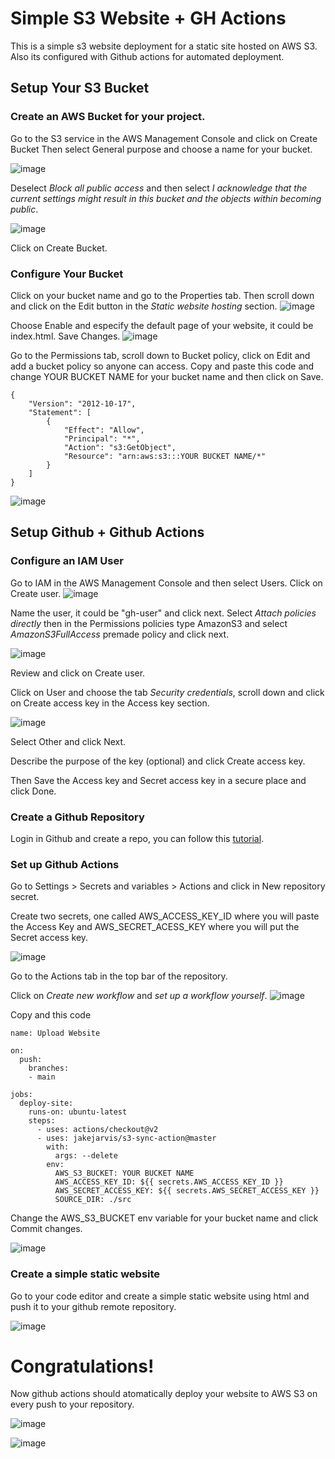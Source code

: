# Simple S3 Website + GH Actions
This is a simple s3 website deployment for a static site hosted on AWS S3. Also its configured with Github actions for automated deployment.

## Setup Your S3 Bucket
### Create an AWS Bucket for your project.
Go to the S3 service in the AWS Management Console and click on Create Bucket 
Then select General purpose and choose a name for your bucket.

![image](https://s3.us-east-1.amazonaws.com/simple-web-s3.com/images/1.png?response-content-disposition=inline&X-Amz-Security-Token=IQoJb3JpZ2luX2VjEPr%2F%2F%2F%2F%2F%2F%2F%2F%2F%2FwEaCXVzLWVhc3QtMSJIMEYCIQCy%2B%2FSL0ghp2W0Tx8VqZCytZJBKWJ%2BxnHN89JPDCCkLQQIhAPHBeX5yZb1z3tdl6MjoA8myK5e8dpLpHXiO5t2C6%2FvWKvECCOP%2F%2F%2F%2F%2F%2F%2F%2F%2F%2FwEQBRoMMjA1NDU4MDU0OTcwIgxpiUE3ZvX6nFGnUxcqxQIrOgIpDa67E%2FDkIoOur37voNmRbfK1fU2hvWsZ2SXTbIQr%2BTQndhV9UjX9tMibNn8yuvB%2BFI9T9cMZt2OTvfVPb%2BVoRYdBA%2BPLnFd9LJ8pPHurdW4AIkT5QU1%2BX3YazcRB3mVUJzbeEnas45V%2BgkvtOmwpwSntqkFHvfTlf3nCZ3Jl0c%2BoyFcFQRJ7tO2xARXgpbkirl5R6JByTgFCmaZA%2B2HoMZ28XMx44SvzSEdwOcb9TnpvFJxTgLbtDkCe669vlSCEXfYSCM%2FYTlWG%2F6DSTSRIHLXVHNU4%2FwLUdZlDQKk3KNHhrjWsJon4hNn5%2FFP2OLEs%2B8Iq%2F1DUHbRGOI%2B2HZ5tydO%2B%2BLFyc2mawdk2NlAfxsHKTGYeKHYZJsKNmXap6KuwD%2FqLMY8lbOF1sFYLB1BUkbD9vz9WnDX1gg381vXNa8JnMN%2F5xbUGOrIC2sdf7DxirLf7pTUc5yu3Y3zfVVhZ2OqEDrvCLFlbAKmNUqQD5O87zo3BPm5xzO8%2FnT%2F2R7dp6jCb5vaRFBvftFb3mTPkJNWjaRQltasrypcBjt2gTI5Dwugz7%2FbgYSgMICNf6WngAqr9KAm9eZk2S%2BhdYTmP9x8y%2F%2FL1APEroLunW0iLnONYUR7Kuk%2FxJ9ruelct2j59RUXoFglf8HWdKB9sBguJqU6dFZM%2B1ZIlitGl8P%2FYDYc29Xe3V2YLnXId61I%2FDAMpdr11QnpFkb0T0td3AYBuagn%2BjNt9%2B7v6i2lE3xXsd9104Vwn0c9xXsOQ6N3c%2BeHjR9xvo8Nlmv46LsuSjFyc5lXrSI44qUE9hBbIpGOvu2sKSJJU4UkLWuc0S9cL5%2FRQVNgwbY6go%2BEouQzN&X-Amz-Algorithm=AWS4-HMAC-SHA256&X-Amz-Date=20240806T033957Z&X-Amz-SignedHeaders=host&X-Amz-Expires=300&X-Amz-Credential=ASIAS7VSBD45DIV7S66U%2F20240806%2Fus-east-1%2Fs3%2Faws4_request&X-Amz-Signature=a72128bb4159faeb8b1936578901f3a1c9cab847bfdca5a20707ef161ee88789)

Deselect _Block all public access_ and then select _I acknowledge that the current settings might result in this bucket and the objects within becoming public_.

![image](https://s3.us-east-1.amazonaws.com/simple-web-s3.com/images/2.png?response-content-disposition=inline&X-Amz-Security-Token=IQoJb3JpZ2luX2VjEPr%2F%2F%2F%2F%2F%2F%2F%2F%2F%2FwEaCXVzLWVhc3QtMSJIMEYCIQCy%2B%2FSL0ghp2W0Tx8VqZCytZJBKWJ%2BxnHN89JPDCCkLQQIhAPHBeX5yZb1z3tdl6MjoA8myK5e8dpLpHXiO5t2C6%2FvWKvECCOP%2F%2F%2F%2F%2F%2F%2F%2F%2F%2FwEQBRoMMjA1NDU4MDU0OTcwIgxpiUE3ZvX6nFGnUxcqxQIrOgIpDa67E%2FDkIoOur37voNmRbfK1fU2hvWsZ2SXTbIQr%2BTQndhV9UjX9tMibNn8yuvB%2BFI9T9cMZt2OTvfVPb%2BVoRYdBA%2BPLnFd9LJ8pPHurdW4AIkT5QU1%2BX3YazcRB3mVUJzbeEnas45V%2BgkvtOmwpwSntqkFHvfTlf3nCZ3Jl0c%2BoyFcFQRJ7tO2xARXgpbkirl5R6JByTgFCmaZA%2B2HoMZ28XMx44SvzSEdwOcb9TnpvFJxTgLbtDkCe669vlSCEXfYSCM%2FYTlWG%2F6DSTSRIHLXVHNU4%2FwLUdZlDQKk3KNHhrjWsJon4hNn5%2FFP2OLEs%2B8Iq%2F1DUHbRGOI%2B2HZ5tydO%2B%2BLFyc2mawdk2NlAfxsHKTGYeKHYZJsKNmXap6KuwD%2FqLMY8lbOF1sFYLB1BUkbD9vz9WnDX1gg381vXNa8JnMN%2F5xbUGOrIC2sdf7DxirLf7pTUc5yu3Y3zfVVhZ2OqEDrvCLFlbAKmNUqQD5O87zo3BPm5xzO8%2FnT%2F2R7dp6jCb5vaRFBvftFb3mTPkJNWjaRQltasrypcBjt2gTI5Dwugz7%2FbgYSgMICNf6WngAqr9KAm9eZk2S%2BhdYTmP9x8y%2F%2FL1APEroLunW0iLnONYUR7Kuk%2FxJ9ruelct2j59RUXoFglf8HWdKB9sBguJqU6dFZM%2B1ZIlitGl8P%2FYDYc29Xe3V2YLnXId61I%2FDAMpdr11QnpFkb0T0td3AYBuagn%2BjNt9%2B7v6i2lE3xXsd9104Vwn0c9xXsOQ6N3c%2BeHjR9xvo8Nlmv46LsuSjFyc5lXrSI44qUE9hBbIpGOvu2sKSJJU4UkLWuc0S9cL5%2FRQVNgwbY6go%2BEouQzN&X-Amz-Algorithm=AWS4-HMAC-SHA256&X-Amz-Date=20240806T034402Z&X-Amz-SignedHeaders=host&X-Amz-Expires=300&X-Amz-Credential=ASIAS7VSBD45DIV7S66U%2F20240806%2Fus-east-1%2Fs3%2Faws4_request&X-Amz-Signature=5b8de9796d509f27a832e22626bda0478a9b19aa386d77324b7ad292133af393)

Click on Create Bucket.

### Configure Your Bucket

Click on your bucket name and go to the Properties tab. Then scroll down and click on the Edit button in the _Static website hosting_ section.
![image](https://s3.us-east-1.amazonaws.com/simple-web-s3.com/images/3.png?response-content-disposition=inline&X-Amz-Security-Token=IQoJb3JpZ2luX2VjEPr%2F%2F%2F%2F%2F%2F%2F%2F%2F%2FwEaCXVzLWVhc3QtMSJIMEYCIQCy%2B%2FSL0ghp2W0Tx8VqZCytZJBKWJ%2BxnHN89JPDCCkLQQIhAPHBeX5yZb1z3tdl6MjoA8myK5e8dpLpHXiO5t2C6%2FvWKvECCOP%2F%2F%2F%2F%2F%2F%2F%2F%2F%2FwEQBRoMMjA1NDU4MDU0OTcwIgxpiUE3ZvX6nFGnUxcqxQIrOgIpDa67E%2FDkIoOur37voNmRbfK1fU2hvWsZ2SXTbIQr%2BTQndhV9UjX9tMibNn8yuvB%2BFI9T9cMZt2OTvfVPb%2BVoRYdBA%2BPLnFd9LJ8pPHurdW4AIkT5QU1%2BX3YazcRB3mVUJzbeEnas45V%2BgkvtOmwpwSntqkFHvfTlf3nCZ3Jl0c%2BoyFcFQRJ7tO2xARXgpbkirl5R6JByTgFCmaZA%2B2HoMZ28XMx44SvzSEdwOcb9TnpvFJxTgLbtDkCe669vlSCEXfYSCM%2FYTlWG%2F6DSTSRIHLXVHNU4%2FwLUdZlDQKk3KNHhrjWsJon4hNn5%2FFP2OLEs%2B8Iq%2F1DUHbRGOI%2B2HZ5tydO%2B%2BLFyc2mawdk2NlAfxsHKTGYeKHYZJsKNmXap6KuwD%2FqLMY8lbOF1sFYLB1BUkbD9vz9WnDX1gg381vXNa8JnMN%2F5xbUGOrIC2sdf7DxirLf7pTUc5yu3Y3zfVVhZ2OqEDrvCLFlbAKmNUqQD5O87zo3BPm5xzO8%2FnT%2F2R7dp6jCb5vaRFBvftFb3mTPkJNWjaRQltasrypcBjt2gTI5Dwugz7%2FbgYSgMICNf6WngAqr9KAm9eZk2S%2BhdYTmP9x8y%2F%2FL1APEroLunW0iLnONYUR7Kuk%2FxJ9ruelct2j59RUXoFglf8HWdKB9sBguJqU6dFZM%2B1ZIlitGl8P%2FYDYc29Xe3V2YLnXId61I%2FDAMpdr11QnpFkb0T0td3AYBuagn%2BjNt9%2B7v6i2lE3xXsd9104Vwn0c9xXsOQ6N3c%2BeHjR9xvo8Nlmv46LsuSjFyc5lXrSI44qUE9hBbIpGOvu2sKSJJU4UkLWuc0S9cL5%2FRQVNgwbY6go%2BEouQzN&X-Amz-Algorithm=AWS4-HMAC-SHA256&X-Amz-Date=20240806T034437Z&X-Amz-SignedHeaders=host&X-Amz-Expires=300&X-Amz-Credential=ASIAS7VSBD45DIV7S66U%2F20240806%2Fus-east-1%2Fs3%2Faws4_request&X-Amz-Signature=35debe82dd1d85232e1a16f952250fd8138c24a6bc9baba032070caea53b9918)


Choose Enable and especify the default page of your website, it could be index.html. Save Changes.
![image](https://s3.us-east-1.amazonaws.com/simple-web-s3.com/images/4.png?response-content-disposition=inline&X-Amz-Security-Token=IQoJb3JpZ2luX2VjEPr%2F%2F%2F%2F%2F%2F%2F%2F%2F%2FwEaCXVzLWVhc3QtMSJIMEYCIQCy%2B%2FSL0ghp2W0Tx8VqZCytZJBKWJ%2BxnHN89JPDCCkLQQIhAPHBeX5yZb1z3tdl6MjoA8myK5e8dpLpHXiO5t2C6%2FvWKvECCOP%2F%2F%2F%2F%2F%2F%2F%2F%2F%2FwEQBRoMMjA1NDU4MDU0OTcwIgxpiUE3ZvX6nFGnUxcqxQIrOgIpDa67E%2FDkIoOur37voNmRbfK1fU2hvWsZ2SXTbIQr%2BTQndhV9UjX9tMibNn8yuvB%2BFI9T9cMZt2OTvfVPb%2BVoRYdBA%2BPLnFd9LJ8pPHurdW4AIkT5QU1%2BX3YazcRB3mVUJzbeEnas45V%2BgkvtOmwpwSntqkFHvfTlf3nCZ3Jl0c%2BoyFcFQRJ7tO2xARXgpbkirl5R6JByTgFCmaZA%2B2HoMZ28XMx44SvzSEdwOcb9TnpvFJxTgLbtDkCe669vlSCEXfYSCM%2FYTlWG%2F6DSTSRIHLXVHNU4%2FwLUdZlDQKk3KNHhrjWsJon4hNn5%2FFP2OLEs%2B8Iq%2F1DUHbRGOI%2B2HZ5tydO%2B%2BLFyc2mawdk2NlAfxsHKTGYeKHYZJsKNmXap6KuwD%2FqLMY8lbOF1sFYLB1BUkbD9vz9WnDX1gg381vXNa8JnMN%2F5xbUGOrIC2sdf7DxirLf7pTUc5yu3Y3zfVVhZ2OqEDrvCLFlbAKmNUqQD5O87zo3BPm5xzO8%2FnT%2F2R7dp6jCb5vaRFBvftFb3mTPkJNWjaRQltasrypcBjt2gTI5Dwugz7%2FbgYSgMICNf6WngAqr9KAm9eZk2S%2BhdYTmP9x8y%2F%2FL1APEroLunW0iLnONYUR7Kuk%2FxJ9ruelct2j59RUXoFglf8HWdKB9sBguJqU6dFZM%2B1ZIlitGl8P%2FYDYc29Xe3V2YLnXId61I%2FDAMpdr11QnpFkb0T0td3AYBuagn%2BjNt9%2B7v6i2lE3xXsd9104Vwn0c9xXsOQ6N3c%2BeHjR9xvo8Nlmv46LsuSjFyc5lXrSI44qUE9hBbIpGOvu2sKSJJU4UkLWuc0S9cL5%2FRQVNgwbY6go%2BEouQzN&X-Amz-Algorithm=AWS4-HMAC-SHA256&X-Amz-Date=20240806T034559Z&X-Amz-SignedHeaders=host&X-Amz-Expires=300&X-Amz-Credential=ASIAS7VSBD45DIV7S66U%2F20240806%2Fus-east-1%2Fs3%2Faws4_request&X-Amz-Signature=901e5b27e6728d81803d4dd057750b67b6bdbb25a418e9641c88612ac94c243d)


Go to the Permissions tab, scroll down to Bucket policy, click on Edit and add a bucket policy so anyone can access. Copy and paste this code and change YOUR BUCKET NAME for your bucket name and then click on Save.
```
{
    "Version": "2012-10-17",
    "Statement": [
        {
            "Effect": "Allow",
            "Principal": "*",
            "Action": "s3:GetObject",
            "Resource": "arn:aws:s3:::YOUR BUCKET NAME/*"
        }
    ]
}
```
![image](https://s3.us-east-1.amazonaws.com/simple-web-s3.com/images/5.png?response-content-disposition=inline&X-Amz-Security-Token=IQoJb3JpZ2luX2VjEPr%2F%2F%2F%2F%2F%2F%2F%2F%2F%2FwEaCXVzLWVhc3QtMSJIMEYCIQCy%2B%2FSL0ghp2W0Tx8VqZCytZJBKWJ%2BxnHN89JPDCCkLQQIhAPHBeX5yZb1z3tdl6MjoA8myK5e8dpLpHXiO5t2C6%2FvWKvECCOP%2F%2F%2F%2F%2F%2F%2F%2F%2F%2FwEQBRoMMjA1NDU4MDU0OTcwIgxpiUE3ZvX6nFGnUxcqxQIrOgIpDa67E%2FDkIoOur37voNmRbfK1fU2hvWsZ2SXTbIQr%2BTQndhV9UjX9tMibNn8yuvB%2BFI9T9cMZt2OTvfVPb%2BVoRYdBA%2BPLnFd9LJ8pPHurdW4AIkT5QU1%2BX3YazcRB3mVUJzbeEnas45V%2BgkvtOmwpwSntqkFHvfTlf3nCZ3Jl0c%2BoyFcFQRJ7tO2xARXgpbkirl5R6JByTgFCmaZA%2B2HoMZ28XMx44SvzSEdwOcb9TnpvFJxTgLbtDkCe669vlSCEXfYSCM%2FYTlWG%2F6DSTSRIHLXVHNU4%2FwLUdZlDQKk3KNHhrjWsJon4hNn5%2FFP2OLEs%2B8Iq%2F1DUHbRGOI%2B2HZ5tydO%2B%2BLFyc2mawdk2NlAfxsHKTGYeKHYZJsKNmXap6KuwD%2FqLMY8lbOF1sFYLB1BUkbD9vz9WnDX1gg381vXNa8JnMN%2F5xbUGOrIC2sdf7DxirLf7pTUc5yu3Y3zfVVhZ2OqEDrvCLFlbAKmNUqQD5O87zo3BPm5xzO8%2FnT%2F2R7dp6jCb5vaRFBvftFb3mTPkJNWjaRQltasrypcBjt2gTI5Dwugz7%2FbgYSgMICNf6WngAqr9KAm9eZk2S%2BhdYTmP9x8y%2F%2FL1APEroLunW0iLnONYUR7Kuk%2FxJ9ruelct2j59RUXoFglf8HWdKB9sBguJqU6dFZM%2B1ZIlitGl8P%2FYDYc29Xe3V2YLnXId61I%2FDAMpdr11QnpFkb0T0td3AYBuagn%2BjNt9%2B7v6i2lE3xXsd9104Vwn0c9xXsOQ6N3c%2BeHjR9xvo8Nlmv46LsuSjFyc5lXrSI44qUE9hBbIpGOvu2sKSJJU4UkLWuc0S9cL5%2FRQVNgwbY6go%2BEouQzN&X-Amz-Algorithm=AWS4-HMAC-SHA256&X-Amz-Date=20240806T034633Z&X-Amz-SignedHeaders=host&X-Amz-Expires=300&X-Amz-Credential=ASIAS7VSBD45DIV7S66U%2F20240806%2Fus-east-1%2Fs3%2Faws4_request&X-Amz-Signature=7bbeee4c55affe74d3b4beb2056e008bb5c661494cda88899b2f3ace4d3ccc6d)


## Setup Github + Github Actions
### Configure an IAM User 
Go to IAM in the AWS Management Console and then select Users.
Click on Create user.
![image](https://s3.us-east-1.amazonaws.com/simple-web-s3.com/images/6.png?response-content-disposition=inline&X-Amz-Security-Token=IQoJb3JpZ2luX2VjEPr%2F%2F%2F%2F%2F%2F%2F%2F%2F%2FwEaCXVzLWVhc3QtMSJIMEYCIQCy%2B%2FSL0ghp2W0Tx8VqZCytZJBKWJ%2BxnHN89JPDCCkLQQIhAPHBeX5yZb1z3tdl6MjoA8myK5e8dpLpHXiO5t2C6%2FvWKvECCOP%2F%2F%2F%2F%2F%2F%2F%2F%2F%2FwEQBRoMMjA1NDU4MDU0OTcwIgxpiUE3ZvX6nFGnUxcqxQIrOgIpDa67E%2FDkIoOur37voNmRbfK1fU2hvWsZ2SXTbIQr%2BTQndhV9UjX9tMibNn8yuvB%2BFI9T9cMZt2OTvfVPb%2BVoRYdBA%2BPLnFd9LJ8pPHurdW4AIkT5QU1%2BX3YazcRB3mVUJzbeEnas45V%2BgkvtOmwpwSntqkFHvfTlf3nCZ3Jl0c%2BoyFcFQRJ7tO2xARXgpbkirl5R6JByTgFCmaZA%2B2HoMZ28XMx44SvzSEdwOcb9TnpvFJxTgLbtDkCe669vlSCEXfYSCM%2FYTlWG%2F6DSTSRIHLXVHNU4%2FwLUdZlDQKk3KNHhrjWsJon4hNn5%2FFP2OLEs%2B8Iq%2F1DUHbRGOI%2B2HZ5tydO%2B%2BLFyc2mawdk2NlAfxsHKTGYeKHYZJsKNmXap6KuwD%2FqLMY8lbOF1sFYLB1BUkbD9vz9WnDX1gg381vXNa8JnMN%2F5xbUGOrIC2sdf7DxirLf7pTUc5yu3Y3zfVVhZ2OqEDrvCLFlbAKmNUqQD5O87zo3BPm5xzO8%2FnT%2F2R7dp6jCb5vaRFBvftFb3mTPkJNWjaRQltasrypcBjt2gTI5Dwugz7%2FbgYSgMICNf6WngAqr9KAm9eZk2S%2BhdYTmP9x8y%2F%2FL1APEroLunW0iLnONYUR7Kuk%2FxJ9ruelct2j59RUXoFglf8HWdKB9sBguJqU6dFZM%2B1ZIlitGl8P%2FYDYc29Xe3V2YLnXId61I%2FDAMpdr11QnpFkb0T0td3AYBuagn%2BjNt9%2B7v6i2lE3xXsd9104Vwn0c9xXsOQ6N3c%2BeHjR9xvo8Nlmv46LsuSjFyc5lXrSI44qUE9hBbIpGOvu2sKSJJU4UkLWuc0S9cL5%2FRQVNgwbY6go%2BEouQzN&X-Amz-Algorithm=AWS4-HMAC-SHA256&X-Amz-Date=20240806T034709Z&X-Amz-SignedHeaders=host&X-Amz-Expires=300&X-Amz-Credential=ASIAS7VSBD45DIV7S66U%2F20240806%2Fus-east-1%2Fs3%2Faws4_request&X-Amz-Signature=5047d1aef6cdf84ab7471230b9a189c6e7bb4c13f94fc7cd2ec94f3f92fdbe03)


Name the user, it could be "gh-user" and click next. Select _Attach policies directly_ then in the Permissions policies type AmazonS3 and select _AmazonS3FullAccess_ premade policy and click next.

![image](https://s3.us-east-1.amazonaws.com/simple-web-s3.com/images/7.png?response-content-disposition=inline&X-Amz-Security-Token=IQoJb3JpZ2luX2VjEPr%2F%2F%2F%2F%2F%2F%2F%2F%2F%2FwEaCXVzLWVhc3QtMSJIMEYCIQCy%2B%2FSL0ghp2W0Tx8VqZCytZJBKWJ%2BxnHN89JPDCCkLQQIhAPHBeX5yZb1z3tdl6MjoA8myK5e8dpLpHXiO5t2C6%2FvWKvECCOP%2F%2F%2F%2F%2F%2F%2F%2F%2F%2FwEQBRoMMjA1NDU4MDU0OTcwIgxpiUE3ZvX6nFGnUxcqxQIrOgIpDa67E%2FDkIoOur37voNmRbfK1fU2hvWsZ2SXTbIQr%2BTQndhV9UjX9tMibNn8yuvB%2BFI9T9cMZt2OTvfVPb%2BVoRYdBA%2BPLnFd9LJ8pPHurdW4AIkT5QU1%2BX3YazcRB3mVUJzbeEnas45V%2BgkvtOmwpwSntqkFHvfTlf3nCZ3Jl0c%2BoyFcFQRJ7tO2xARXgpbkirl5R6JByTgFCmaZA%2B2HoMZ28XMx44SvzSEdwOcb9TnpvFJxTgLbtDkCe669vlSCEXfYSCM%2FYTlWG%2F6DSTSRIHLXVHNU4%2FwLUdZlDQKk3KNHhrjWsJon4hNn5%2FFP2OLEs%2B8Iq%2F1DUHbRGOI%2B2HZ5tydO%2B%2BLFyc2mawdk2NlAfxsHKTGYeKHYZJsKNmXap6KuwD%2FqLMY8lbOF1sFYLB1BUkbD9vz9WnDX1gg381vXNa8JnMN%2F5xbUGOrIC2sdf7DxirLf7pTUc5yu3Y3zfVVhZ2OqEDrvCLFlbAKmNUqQD5O87zo3BPm5xzO8%2FnT%2F2R7dp6jCb5vaRFBvftFb3mTPkJNWjaRQltasrypcBjt2gTI5Dwugz7%2FbgYSgMICNf6WngAqr9KAm9eZk2S%2BhdYTmP9x8y%2F%2FL1APEroLunW0iLnONYUR7Kuk%2FxJ9ruelct2j59RUXoFglf8HWdKB9sBguJqU6dFZM%2B1ZIlitGl8P%2FYDYc29Xe3V2YLnXId61I%2FDAMpdr11QnpFkb0T0td3AYBuagn%2BjNt9%2B7v6i2lE3xXsd9104Vwn0c9xXsOQ6N3c%2BeHjR9xvo8Nlmv46LsuSjFyc5lXrSI44qUE9hBbIpGOvu2sKSJJU4UkLWuc0S9cL5%2FRQVNgwbY6go%2BEouQzN&X-Amz-Algorithm=AWS4-HMAC-SHA256&X-Amz-Date=20240806T034740Z&X-Amz-SignedHeaders=host&X-Amz-Expires=300&X-Amz-Credential=ASIAS7VSBD45DIV7S66U%2F20240806%2Fus-east-1%2Fs3%2Faws4_request&X-Amz-Signature=7d2fdcf82bce3ce1c21811d13d73423bd2e9aac2c4550da4b0a757568de8ee8b)


Review and click on Create user.

Click on User and choose the tab _Security credentials_, scroll down and click on Create access key in the Access key section.

![image](https://s3.us-east-1.amazonaws.com/simple-web-s3.com/images/8.png?response-content-disposition=inline&X-Amz-Security-Token=IQoJb3JpZ2luX2VjEPr%2F%2F%2F%2F%2F%2F%2F%2F%2F%2FwEaCXVzLWVhc3QtMSJIMEYCIQCy%2B%2FSL0ghp2W0Tx8VqZCytZJBKWJ%2BxnHN89JPDCCkLQQIhAPHBeX5yZb1z3tdl6MjoA8myK5e8dpLpHXiO5t2C6%2FvWKvECCOP%2F%2F%2F%2F%2F%2F%2F%2F%2F%2FwEQBRoMMjA1NDU4MDU0OTcwIgxpiUE3ZvX6nFGnUxcqxQIrOgIpDa67E%2FDkIoOur37voNmRbfK1fU2hvWsZ2SXTbIQr%2BTQndhV9UjX9tMibNn8yuvB%2BFI9T9cMZt2OTvfVPb%2BVoRYdBA%2BPLnFd9LJ8pPHurdW4AIkT5QU1%2BX3YazcRB3mVUJzbeEnas45V%2BgkvtOmwpwSntqkFHvfTlf3nCZ3Jl0c%2BoyFcFQRJ7tO2xARXgpbkirl5R6JByTgFCmaZA%2B2HoMZ28XMx44SvzSEdwOcb9TnpvFJxTgLbtDkCe669vlSCEXfYSCM%2FYTlWG%2F6DSTSRIHLXVHNU4%2FwLUdZlDQKk3KNHhrjWsJon4hNn5%2FFP2OLEs%2B8Iq%2F1DUHbRGOI%2B2HZ5tydO%2B%2BLFyc2mawdk2NlAfxsHKTGYeKHYZJsKNmXap6KuwD%2FqLMY8lbOF1sFYLB1BUkbD9vz9WnDX1gg381vXNa8JnMN%2F5xbUGOrIC2sdf7DxirLf7pTUc5yu3Y3zfVVhZ2OqEDrvCLFlbAKmNUqQD5O87zo3BPm5xzO8%2FnT%2F2R7dp6jCb5vaRFBvftFb3mTPkJNWjaRQltasrypcBjt2gTI5Dwugz7%2FbgYSgMICNf6WngAqr9KAm9eZk2S%2BhdYTmP9x8y%2F%2FL1APEroLunW0iLnONYUR7Kuk%2FxJ9ruelct2j59RUXoFglf8HWdKB9sBguJqU6dFZM%2B1ZIlitGl8P%2FYDYc29Xe3V2YLnXId61I%2FDAMpdr11QnpFkb0T0td3AYBuagn%2BjNt9%2B7v6i2lE3xXsd9104Vwn0c9xXsOQ6N3c%2BeHjR9xvo8Nlmv46LsuSjFyc5lXrSI44qUE9hBbIpGOvu2sKSJJU4UkLWuc0S9cL5%2FRQVNgwbY6go%2BEouQzN&X-Amz-Algorithm=AWS4-HMAC-SHA256&X-Amz-Date=20240806T034812Z&X-Amz-SignedHeaders=host&X-Amz-Expires=300&X-Amz-Credential=ASIAS7VSBD45DIV7S66U%2F20240806%2Fus-east-1%2Fs3%2Faws4_request&X-Amz-Signature=5900f9d62241aae892548994483f17ffe410e3ab6078aecad05b3de6fc8677d4)


Select Other and click Next.

Describe the purpose of the key (optional) and click Create access key.

Then Save the Access key and Secret access key in a secure place and click Done.

### Create a Github Repository

Login in Github and create a repo, you can follow this [tutorial](https://docs.github.com/en/repositories/creating-and-managing-repositories/quickstart-for-repositories).

### Set up Github Actions

Go to Settings > Secrets and variables > Actions and click in New repository secret.

Create two secrets, one called  AWS_ACCESS_KEY_ID where you will paste the Access Key and AWS_SECRET_ACESS_KEY where you will put the Secret access key.

![image](https://s3.us-east-1.amazonaws.com/simple-web-s3.com/images/9.png?response-content-disposition=inline&X-Amz-Security-Token=IQoJb3JpZ2luX2VjEPr%2F%2F%2F%2F%2F%2F%2F%2F%2F%2FwEaCXVzLWVhc3QtMSJIMEYCIQCy%2B%2FSL0ghp2W0Tx8VqZCytZJBKWJ%2BxnHN89JPDCCkLQQIhAPHBeX5yZb1z3tdl6MjoA8myK5e8dpLpHXiO5t2C6%2FvWKvECCOP%2F%2F%2F%2F%2F%2F%2F%2F%2F%2FwEQBRoMMjA1NDU4MDU0OTcwIgxpiUE3ZvX6nFGnUxcqxQIrOgIpDa67E%2FDkIoOur37voNmRbfK1fU2hvWsZ2SXTbIQr%2BTQndhV9UjX9tMibNn8yuvB%2BFI9T9cMZt2OTvfVPb%2BVoRYdBA%2BPLnFd9LJ8pPHurdW4AIkT5QU1%2BX3YazcRB3mVUJzbeEnas45V%2BgkvtOmwpwSntqkFHvfTlf3nCZ3Jl0c%2BoyFcFQRJ7tO2xARXgpbkirl5R6JByTgFCmaZA%2B2HoMZ28XMx44SvzSEdwOcb9TnpvFJxTgLbtDkCe669vlSCEXfYSCM%2FYTlWG%2F6DSTSRIHLXVHNU4%2FwLUdZlDQKk3KNHhrjWsJon4hNn5%2FFP2OLEs%2B8Iq%2F1DUHbRGOI%2B2HZ5tydO%2B%2BLFyc2mawdk2NlAfxsHKTGYeKHYZJsKNmXap6KuwD%2FqLMY8lbOF1sFYLB1BUkbD9vz9WnDX1gg381vXNa8JnMN%2F5xbUGOrIC2sdf7DxirLf7pTUc5yu3Y3zfVVhZ2OqEDrvCLFlbAKmNUqQD5O87zo3BPm5xzO8%2FnT%2F2R7dp6jCb5vaRFBvftFb3mTPkJNWjaRQltasrypcBjt2gTI5Dwugz7%2FbgYSgMICNf6WngAqr9KAm9eZk2S%2BhdYTmP9x8y%2F%2FL1APEroLunW0iLnONYUR7Kuk%2FxJ9ruelct2j59RUXoFglf8HWdKB9sBguJqU6dFZM%2B1ZIlitGl8P%2FYDYc29Xe3V2YLnXId61I%2FDAMpdr11QnpFkb0T0td3AYBuagn%2BjNt9%2B7v6i2lE3xXsd9104Vwn0c9xXsOQ6N3c%2BeHjR9xvo8Nlmv46LsuSjFyc5lXrSI44qUE9hBbIpGOvu2sKSJJU4UkLWuc0S9cL5%2FRQVNgwbY6go%2BEouQzN&X-Amz-Algorithm=AWS4-HMAC-SHA256&X-Amz-Date=20240806T035215Z&X-Amz-SignedHeaders=host&X-Amz-Expires=300&X-Amz-Credential=ASIAS7VSBD45DIV7S66U%2F20240806%2Fus-east-1%2Fs3%2Faws4_request&X-Amz-Signature=38213a013e2601b12a77e94676da28015c2971656d9fc2ad09edd6a6a5866600)


Go to the Actions tab in the top bar of the repository.

Click on _Create new workflow_ and _set up a workflow yourself_.
![image](https://s3.us-east-1.amazonaws.com/simple-web-s3.com/images/10.png?response-content-disposition=inline&X-Amz-Security-Token=IQoJb3JpZ2luX2VjEPr%2F%2F%2F%2F%2F%2F%2F%2F%2F%2FwEaCXVzLWVhc3QtMSJIMEYCIQCy%2B%2FSL0ghp2W0Tx8VqZCytZJBKWJ%2BxnHN89JPDCCkLQQIhAPHBeX5yZb1z3tdl6MjoA8myK5e8dpLpHXiO5t2C6%2FvWKvECCOP%2F%2F%2F%2F%2F%2F%2F%2F%2F%2FwEQBRoMMjA1NDU4MDU0OTcwIgxpiUE3ZvX6nFGnUxcqxQIrOgIpDa67E%2FDkIoOur37voNmRbfK1fU2hvWsZ2SXTbIQr%2BTQndhV9UjX9tMibNn8yuvB%2BFI9T9cMZt2OTvfVPb%2BVoRYdBA%2BPLnFd9LJ8pPHurdW4AIkT5QU1%2BX3YazcRB3mVUJzbeEnas45V%2BgkvtOmwpwSntqkFHvfTlf3nCZ3Jl0c%2BoyFcFQRJ7tO2xARXgpbkirl5R6JByTgFCmaZA%2B2HoMZ28XMx44SvzSEdwOcb9TnpvFJxTgLbtDkCe669vlSCEXfYSCM%2FYTlWG%2F6DSTSRIHLXVHNU4%2FwLUdZlDQKk3KNHhrjWsJon4hNn5%2FFP2OLEs%2B8Iq%2F1DUHbRGOI%2B2HZ5tydO%2B%2BLFyc2mawdk2NlAfxsHKTGYeKHYZJsKNmXap6KuwD%2FqLMY8lbOF1sFYLB1BUkbD9vz9WnDX1gg381vXNa8JnMN%2F5xbUGOrIC2sdf7DxirLf7pTUc5yu3Y3zfVVhZ2OqEDrvCLFlbAKmNUqQD5O87zo3BPm5xzO8%2FnT%2F2R7dp6jCb5vaRFBvftFb3mTPkJNWjaRQltasrypcBjt2gTI5Dwugz7%2FbgYSgMICNf6WngAqr9KAm9eZk2S%2BhdYTmP9x8y%2F%2FL1APEroLunW0iLnONYUR7Kuk%2FxJ9ruelct2j59RUXoFglf8HWdKB9sBguJqU6dFZM%2B1ZIlitGl8P%2FYDYc29Xe3V2YLnXId61I%2FDAMpdr11QnpFkb0T0td3AYBuagn%2BjNt9%2B7v6i2lE3xXsd9104Vwn0c9xXsOQ6N3c%2BeHjR9xvo8Nlmv46LsuSjFyc5lXrSI44qUE9hBbIpGOvu2sKSJJU4UkLWuc0S9cL5%2FRQVNgwbY6go%2BEouQzN&X-Amz-Algorithm=AWS4-HMAC-SHA256&X-Amz-Date=20240806T035250Z&X-Amz-SignedHeaders=host&X-Amz-Expires=300&X-Amz-Credential=ASIAS7VSBD45DIV7S66U%2F20240806%2Fus-east-1%2Fs3%2Faws4_request&X-Amz-Signature=caf2294d352583ce4437eb054c4b6f36642deb3292988fa38f681dbeb6da3d13)


Copy and this code 
```
name: Upload Website

on:
  push:
    branches:
    - main

jobs:
  deploy-site:
    runs-on: ubuntu-latest
    steps:
      - uses: actions/checkout@v2
      - uses: jakejarvis/s3-sync-action@master
        with:
          args: --delete
        env:
          AWS_S3_BUCKET: YOUR BUCKET NAME
          AWS_ACCESS_KEY_ID: ${{ secrets.AWS_ACCESS_KEY_ID }}
          AWS_SECRET_ACCESS_KEY: ${{ secrets.AWS_SECRET_ACCESS_KEY }}
          SOURCE_DIR: ./src
```

Change the AWS_S3_BUCKET env variable for your bucket name and click Commit changes.

![image](https://s3.us-east-1.amazonaws.com/simple-web-s3.com/images/11.png?response-content-disposition=inline&X-Amz-Security-Token=IQoJb3JpZ2luX2VjEPr%2F%2F%2F%2F%2F%2F%2F%2F%2F%2FwEaCXVzLWVhc3QtMSJIMEYCIQCy%2B%2FSL0ghp2W0Tx8VqZCytZJBKWJ%2BxnHN89JPDCCkLQQIhAPHBeX5yZb1z3tdl6MjoA8myK5e8dpLpHXiO5t2C6%2FvWKvECCOP%2F%2F%2F%2F%2F%2F%2F%2F%2F%2FwEQBRoMMjA1NDU4MDU0OTcwIgxpiUE3ZvX6nFGnUxcqxQIrOgIpDa67E%2FDkIoOur37voNmRbfK1fU2hvWsZ2SXTbIQr%2BTQndhV9UjX9tMibNn8yuvB%2BFI9T9cMZt2OTvfVPb%2BVoRYdBA%2BPLnFd9LJ8pPHurdW4AIkT5QU1%2BX3YazcRB3mVUJzbeEnas45V%2BgkvtOmwpwSntqkFHvfTlf3nCZ3Jl0c%2BoyFcFQRJ7tO2xARXgpbkirl5R6JByTgFCmaZA%2B2HoMZ28XMx44SvzSEdwOcb9TnpvFJxTgLbtDkCe669vlSCEXfYSCM%2FYTlWG%2F6DSTSRIHLXVHNU4%2FwLUdZlDQKk3KNHhrjWsJon4hNn5%2FFP2OLEs%2B8Iq%2F1DUHbRGOI%2B2HZ5tydO%2B%2BLFyc2mawdk2NlAfxsHKTGYeKHYZJsKNmXap6KuwD%2FqLMY8lbOF1sFYLB1BUkbD9vz9WnDX1gg381vXNa8JnMN%2F5xbUGOrIC2sdf7DxirLf7pTUc5yu3Y3zfVVhZ2OqEDrvCLFlbAKmNUqQD5O87zo3BPm5xzO8%2FnT%2F2R7dp6jCb5vaRFBvftFb3mTPkJNWjaRQltasrypcBjt2gTI5Dwugz7%2FbgYSgMICNf6WngAqr9KAm9eZk2S%2BhdYTmP9x8y%2F%2FL1APEroLunW0iLnONYUR7Kuk%2FxJ9ruelct2j59RUXoFglf8HWdKB9sBguJqU6dFZM%2B1ZIlitGl8P%2FYDYc29Xe3V2YLnXId61I%2FDAMpdr11QnpFkb0T0td3AYBuagn%2BjNt9%2B7v6i2lE3xXsd9104Vwn0c9xXsOQ6N3c%2BeHjR9xvo8Nlmv46LsuSjFyc5lXrSI44qUE9hBbIpGOvu2sKSJJU4UkLWuc0S9cL5%2FRQVNgwbY6go%2BEouQzN&X-Amz-Algorithm=AWS4-HMAC-SHA256&X-Amz-Date=20240806T035316Z&X-Amz-SignedHeaders=host&X-Amz-Expires=300&X-Amz-Credential=ASIAS7VSBD45DIV7S66U%2F20240806%2Fus-east-1%2Fs3%2Faws4_request&X-Amz-Signature=0ecb2b19f51374d6cdd4acacfcfc37a00eab304be2f06114c92247553082fd2f)


### Create a simple static website
Go to your code editor and create a simple static website using html and push it to your github remote repository.

![image](https://s3.us-east-1.amazonaws.com/simple-web-s3.com/images/12.png?response-content-disposition=inline&X-Amz-Security-Token=IQoJb3JpZ2luX2VjEPr%2F%2F%2F%2F%2F%2F%2F%2F%2F%2FwEaCXVzLWVhc3QtMSJIMEYCIQCy%2B%2FSL0ghp2W0Tx8VqZCytZJBKWJ%2BxnHN89JPDCCkLQQIhAPHBeX5yZb1z3tdl6MjoA8myK5e8dpLpHXiO5t2C6%2FvWKvECCOP%2F%2F%2F%2F%2F%2F%2F%2F%2F%2FwEQBRoMMjA1NDU4MDU0OTcwIgxpiUE3ZvX6nFGnUxcqxQIrOgIpDa67E%2FDkIoOur37voNmRbfK1fU2hvWsZ2SXTbIQr%2BTQndhV9UjX9tMibNn8yuvB%2BFI9T9cMZt2OTvfVPb%2BVoRYdBA%2BPLnFd9LJ8pPHurdW4AIkT5QU1%2BX3YazcRB3mVUJzbeEnas45V%2BgkvtOmwpwSntqkFHvfTlf3nCZ3Jl0c%2BoyFcFQRJ7tO2xARXgpbkirl5R6JByTgFCmaZA%2B2HoMZ28XMx44SvzSEdwOcb9TnpvFJxTgLbtDkCe669vlSCEXfYSCM%2FYTlWG%2F6DSTSRIHLXVHNU4%2FwLUdZlDQKk3KNHhrjWsJon4hNn5%2FFP2OLEs%2B8Iq%2F1DUHbRGOI%2B2HZ5tydO%2B%2BLFyc2mawdk2NlAfxsHKTGYeKHYZJsKNmXap6KuwD%2FqLMY8lbOF1sFYLB1BUkbD9vz9WnDX1gg381vXNa8JnMN%2F5xbUGOrIC2sdf7DxirLf7pTUc5yu3Y3zfVVhZ2OqEDrvCLFlbAKmNUqQD5O87zo3BPm5xzO8%2FnT%2F2R7dp6jCb5vaRFBvftFb3mTPkJNWjaRQltasrypcBjt2gTI5Dwugz7%2FbgYSgMICNf6WngAqr9KAm9eZk2S%2BhdYTmP9x8y%2F%2FL1APEroLunW0iLnONYUR7Kuk%2FxJ9ruelct2j59RUXoFglf8HWdKB9sBguJqU6dFZM%2B1ZIlitGl8P%2FYDYc29Xe3V2YLnXId61I%2FDAMpdr11QnpFkb0T0td3AYBuagn%2BjNt9%2B7v6i2lE3xXsd9104Vwn0c9xXsOQ6N3c%2BeHjR9xvo8Nlmv46LsuSjFyc5lXrSI44qUE9hBbIpGOvu2sKSJJU4UkLWuc0S9cL5%2FRQVNgwbY6go%2BEouQzN&X-Amz-Algorithm=AWS4-HMAC-SHA256&X-Amz-Date=20240806T035347Z&X-Amz-SignedHeaders=host&X-Amz-Expires=299&X-Amz-Credential=ASIAS7VSBD45DIV7S66U%2F20240806%2Fus-east-1%2Fs3%2Faws4_request&X-Amz-Signature=e7f597915effed50feb2ae328899861c65af347882902369ca030ee7539851d6)



# Congratulations!
Now github actions should atomatically deploy your website to AWS S3 on every push to your repository.

![image](https://s3.us-east-1.amazonaws.com/simple-web-s3.com/images/13.png?response-content-disposition=inline&X-Amz-Security-Token=IQoJb3JpZ2luX2VjEPr%2F%2F%2F%2F%2F%2F%2F%2F%2F%2FwEaCXVzLWVhc3QtMSJIMEYCIQCy%2B%2FSL0ghp2W0Tx8VqZCytZJBKWJ%2BxnHN89JPDCCkLQQIhAPHBeX5yZb1z3tdl6MjoA8myK5e8dpLpHXiO5t2C6%2FvWKvECCOP%2F%2F%2F%2F%2F%2F%2F%2F%2F%2FwEQBRoMMjA1NDU4MDU0OTcwIgxpiUE3ZvX6nFGnUxcqxQIrOgIpDa67E%2FDkIoOur37voNmRbfK1fU2hvWsZ2SXTbIQr%2BTQndhV9UjX9tMibNn8yuvB%2BFI9T9cMZt2OTvfVPb%2BVoRYdBA%2BPLnFd9LJ8pPHurdW4AIkT5QU1%2BX3YazcRB3mVUJzbeEnas45V%2BgkvtOmwpwSntqkFHvfTlf3nCZ3Jl0c%2BoyFcFQRJ7tO2xARXgpbkirl5R6JByTgFCmaZA%2B2HoMZ28XMx44SvzSEdwOcb9TnpvFJxTgLbtDkCe669vlSCEXfYSCM%2FYTlWG%2F6DSTSRIHLXVHNU4%2FwLUdZlDQKk3KNHhrjWsJon4hNn5%2FFP2OLEs%2B8Iq%2F1DUHbRGOI%2B2HZ5tydO%2B%2BLFyc2mawdk2NlAfxsHKTGYeKHYZJsKNmXap6KuwD%2FqLMY8lbOF1sFYLB1BUkbD9vz9WnDX1gg381vXNa8JnMN%2F5xbUGOrIC2sdf7DxirLf7pTUc5yu3Y3zfVVhZ2OqEDrvCLFlbAKmNUqQD5O87zo3BPm5xzO8%2FnT%2F2R7dp6jCb5vaRFBvftFb3mTPkJNWjaRQltasrypcBjt2gTI5Dwugz7%2FbgYSgMICNf6WngAqr9KAm9eZk2S%2BhdYTmP9x8y%2F%2FL1APEroLunW0iLnONYUR7Kuk%2FxJ9ruelct2j59RUXoFglf8HWdKB9sBguJqU6dFZM%2B1ZIlitGl8P%2FYDYc29Xe3V2YLnXId61I%2FDAMpdr11QnpFkb0T0td3AYBuagn%2BjNt9%2B7v6i2lE3xXsd9104Vwn0c9xXsOQ6N3c%2BeHjR9xvo8Nlmv46LsuSjFyc5lXrSI44qUE9hBbIpGOvu2sKSJJU4UkLWuc0S9cL5%2FRQVNgwbY6go%2BEouQzN&X-Amz-Algorithm=AWS4-HMAC-SHA256&X-Amz-Date=20240806T035413Z&X-Amz-SignedHeaders=host&X-Amz-Expires=300&X-Amz-Credential=ASIAS7VSBD45DIV7S66U%2F20240806%2Fus-east-1%2Fs3%2Faws4_request&X-Amz-Signature=bb4b60902919ef888ac1f709f22f0e50850af15653e12d2bee7b23481f020ee6)

![image](https://s3.us-east-1.amazonaws.com/simple-web-s3.com/images/14.png?response-content-disposition=inline&X-Amz-Security-Token=IQoJb3JpZ2luX2VjEPr%2F%2F%2F%2F%2F%2F%2F%2F%2F%2FwEaCXVzLWVhc3QtMSJIMEYCIQCy%2B%2FSL0ghp2W0Tx8VqZCytZJBKWJ%2BxnHN89JPDCCkLQQIhAPHBeX5yZb1z3tdl6MjoA8myK5e8dpLpHXiO5t2C6%2FvWKvECCOP%2F%2F%2F%2F%2F%2F%2F%2F%2F%2FwEQBRoMMjA1NDU4MDU0OTcwIgxpiUE3ZvX6nFGnUxcqxQIrOgIpDa67E%2FDkIoOur37voNmRbfK1fU2hvWsZ2SXTbIQr%2BTQndhV9UjX9tMibNn8yuvB%2BFI9T9cMZt2OTvfVPb%2BVoRYdBA%2BPLnFd9LJ8pPHurdW4AIkT5QU1%2BX3YazcRB3mVUJzbeEnas45V%2BgkvtOmwpwSntqkFHvfTlf3nCZ3Jl0c%2BoyFcFQRJ7tO2xARXgpbkirl5R6JByTgFCmaZA%2B2HoMZ28XMx44SvzSEdwOcb9TnpvFJxTgLbtDkCe669vlSCEXfYSCM%2FYTlWG%2F6DSTSRIHLXVHNU4%2FwLUdZlDQKk3KNHhrjWsJon4hNn5%2FFP2OLEs%2B8Iq%2F1DUHbRGOI%2B2HZ5tydO%2B%2BLFyc2mawdk2NlAfxsHKTGYeKHYZJsKNmXap6KuwD%2FqLMY8lbOF1sFYLB1BUkbD9vz9WnDX1gg381vXNa8JnMN%2F5xbUGOrIC2sdf7DxirLf7pTUc5yu3Y3zfVVhZ2OqEDrvCLFlbAKmNUqQD5O87zo3BPm5xzO8%2FnT%2F2R7dp6jCb5vaRFBvftFb3mTPkJNWjaRQltasrypcBjt2gTI5Dwugz7%2FbgYSgMICNf6WngAqr9KAm9eZk2S%2BhdYTmP9x8y%2F%2FL1APEroLunW0iLnONYUR7Kuk%2FxJ9ruelct2j59RUXoFglf8HWdKB9sBguJqU6dFZM%2B1ZIlitGl8P%2FYDYc29Xe3V2YLnXId61I%2FDAMpdr11QnpFkb0T0td3AYBuagn%2BjNt9%2B7v6i2lE3xXsd9104Vwn0c9xXsOQ6N3c%2BeHjR9xvo8Nlmv46LsuSjFyc5lXrSI44qUE9hBbIpGOvu2sKSJJU4UkLWuc0S9cL5%2FRQVNgwbY6go%2BEouQzN&X-Amz-Algorithm=AWS4-HMAC-SHA256&X-Amz-Date=20240806T035425Z&X-Amz-SignedHeaders=host&X-Amz-Expires=300&X-Amz-Credential=ASIAS7VSBD45DIV7S66U%2F20240806%2Fus-east-1%2Fs3%2Faws4_request&X-Amz-Signature=847513d9ccfc8e1b27f33a75b3c31d624fe405a48fbed49991f83f1a791a365b)
